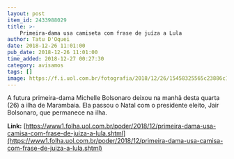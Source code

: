 ```yaml
---
layout: post
item_id: 2433988029
title: >-
    Primeira-dama usa camiseta com frase de juíza a Lula
author: Tatu D'Oquei
date: 2018-12-26 11:01:00
pub_date: 2018-12-26 11:01:00
time_added: 2018-12-27 00:27:30
category: avisamos
tags: []
image: https://f.i.uol.com.br/fotografia/2018/12/26/15458325565c23886c19d05_1545832556_3x2_xl.jpg
---
```


A futura primeira-dama Michelle Bolsonaro deixou na manhã desta quarta (26) a ilha de Marambaia. Ela passou o Natal com o presidente eleito, Jair Bolsonaro, que permanece na ilha.

**Link:** [https://www1.folha.uol.com.br/poder/2018/12/primeira-dama-usa-camisa-com-frase-de-juiza-a-lula.shtml](https://www1.folha.uol.com.br/poder/2018/12/primeira-dama-usa-camisa-com-frase-de-juiza-a-lula.shtml)

